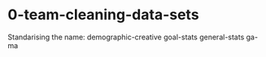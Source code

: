 # 0-team-cleaning-data-sets
Standarising the name:
demographic-creative
goal-stats
general-stats
ga-ma
